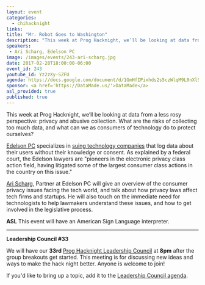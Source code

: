 ```yaml
---
layout: event
categories:
  - chihacknight
links:
title: "Mr. Robot Goes to Washington"
description: "This week at Prog Hacknight, we’ll be looking at data from a less rosy perspective: privacy and abusive collection. What are the risks of collecting too much data, and what can we as consumers of technology do to protect ourselves? Ari Scharg, Partner at Edelson PC will give an overview of the consumer privacy issues facing the tech world, and talk about how privacy laws affect tech firms and startups."
speakers:
 - Ari Scharg, Edelson PC
image: /images/events/243-ari-scharg.jpg
date: 2017-02-28T18:00:00-06:00
event_id: 243
youtube_id: Yz2zXy-SZFU
agenda: https://docs.google.com/document/d/1GmHfIPixhds2s5czWlqM9L0nXl50UQJZpRr0SYcfxaU/edit#
sponsor: <a href='https://DataMade.us/'>DataMade</a>
asl_provided: true
published: true
---
```


This week at Prog Hacknight, we’ll be looking at data from a less rosy perspective: privacy and abusive collection. What are the risks of collecting too much data, and what can we as consumers of technology do to protect ourselves?

[Edelson PC](http://edelson.com/) specializes in [suing technology companies](https://www.nytimes.com/2015/04/05/technology/unpopular-in-silicon-valley.html) that log data about their users without their knowledge or consent. As explained by a federal court, the Edelson lawyers are "pioneers in the electronic privacy class action field, having litigated some of the largest consumer class actions in the country on this issue."

[Ari Scharg](https://www.linkedin.com/in/ari-scharg-4a30b47/), Partner at Edelson PC will give an overview of the consumer privacy issues facing the tech world, and talk about how privacy laws affect tech firms and startups. He will also touch on the immediate need for technologists to help lawmakers understand these issues, and how to get involved in the legislative process.

**ASL** This event will have an American Sign Language interpreter.

---

**Leadership Council #33**

We will have our **33rd** [Prog Hacknight Leadership Council](http://chihacknight.org/leadership-council.html) at **8pm** after the group breakouts get started. This meeting is for discussing new ideas and ways to make the hack night better. Anyone is welcome to join!

If you'd like to bring up a topic, add it to the [Leadership Council agenda](https://docs.google.com/document/d/1wlUdZiboz9JKsp-vy_8HrGRU1QgNjGbaE3UMXPhiTaY/edit#).
